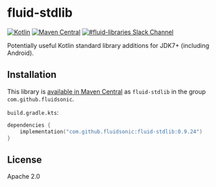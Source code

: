 fluid-stdlib
============

[![Kotlin](https://img.shields.io/badge/Kotlin-1.3.41-blue.svg)](http://kotlinlang.org)
[![Maven Central](https://img.shields.io/maven-central/v/com.github.fluidsonic/fluid-stdlib.svg)](https://search.maven.org/search?q=g:com.github.fluidsonic%20a:fluid-stdlib*)
[![#fluid-libraries Slack Channel](https://img.shields.io/badge/slack-%23fluid--libraries-543951.svg)](https://kotlinlang.slack.com/messages/C7UDFSVT2/)

Potentially useful Kotlin standard library additions for JDK7+ (including Android).



Installation
------------

This library is [available in Maven Central](https://search.maven.org/search?q=g:com.github.fluidsonic%20a:fluid-stdlib*) as
`fluid-stdlib` in the group `com.github.fluidsonic`.

`build.gradle.kts`:
```kotlin
dependencies {
    implementation("com.github.fluidsonic:fluid-stdlib:0.9.24")
}
```



License
-------

Apache 2.0
